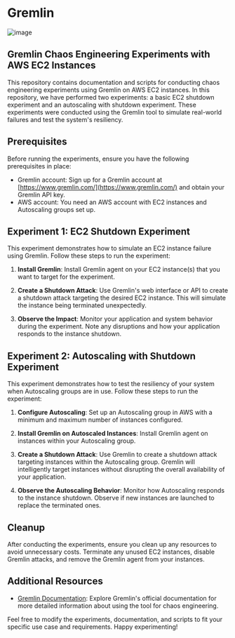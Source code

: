 # Gremlin

![image](https://github.com/cloudtechner/chaos-engineering-tools/assets/87966660/99e5c582-1294-4d11-9875-25b13a6ce562)

## Gremlin Chaos Engineering Experiments with AWS EC2 Instances

This repository contains documentation and scripts for conducting chaos engineering experiments using Gremlin on AWS EC2 instances. In this repository, we have performed two experiments: a basic EC2 shutdown experiment and an autoscaling with shutdown experiment. These experiments were conducted using the Gremlin tool to simulate real-world failures and test the system's resiliency.

## Prerequisites

Before running the experiments, ensure you have the following prerequisites in place:

- Gremlin account: Sign up for a Gremlin account at [https://www.gremlin.com/](https://www.gremlin.com/) and obtain your Gremlin API key.
- AWS account: You need an AWS account with EC2 instances and Autoscaling groups set up.

## Experiment 1: EC2 Shutdown Experiment

This experiment demonstrates how to simulate an EC2 instance failure using Gremlin. Follow these steps to run the experiment:

1. **Install Gremlin**: Install Gremlin agent on your EC2 instance(s) that you want to target for the experiment.
   
2. **Create a Shutdown Attack**: Use Gremlin's web interface or API to create a shutdown attack targeting the desired EC2 instance. This will simulate the instance being terminated unexpectedly.

3. **Observe the Impact**: Monitor your application and system behavior during the experiment. Note any disruptions and how your application responds to the instance shutdown.

## Experiment 2: Autoscaling with Shutdown Experiment

This experiment demonstrates how to test the resiliency of your system when Autoscaling groups are in use. Follow these steps to run the experiment:

1. **Configure Autoscaling**: Set up an Autoscaling group in AWS with a minimum and maximum number of instances configured.

2. **Install Gremlin on Autoscaled Instances**: Install Gremlin agent on instances within your Autoscaling group.

3. **Create a Shutdown Attack**: Use Gremlin to create a shutdown attack targeting instances within the Autoscaling group. Gremlin will intelligently target instances without disrupting the overall availability of your application.

4. **Observe the Autoscaling Behavior**: Monitor how Autoscaling responds to the instance shutdown. Observe if new instances are launched to replace the terminated ones.

## Cleanup

After conducting the experiments, ensure you clean up any resources to avoid unnecessary costs. Terminate any unused EC2 instances, disable Gremlin attacks, and remove the Gremlin agent from your instances.

## Additional Resources

- [Gremlin Documentation](https://www.gremlin.com/docs/): Explore Gremlin's official documentation for more detailed information about using the tool for chaos engineering.

Feel free to modify the experiments, documentation, and scripts to fit your specific use case and requirements. Happy experimenting!

